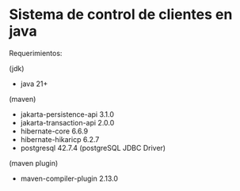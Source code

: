 # Sistema de control de clientes en java #

Requerimientos:

(jdk)

- java 21+

(maven)

- jakarta-persistence-api 3.1.0
- jakarta-transaction-api 2.0.0
- hibernate-core 6.6.9
- hibernate-hikaricp 6.2.7
- postgresql 42.7.4 (postgreSQL JDBC Driver)

(maven plugin)

- maven-compiler-plugin 2.13.0
